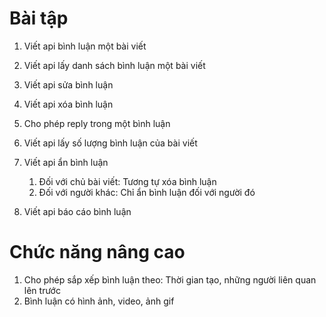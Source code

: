 # Bài tập

1. Viết api bình luận một bài viết
2. Viết api lấy danh sách bình luận một bài viết
3. Viết api sửa bình luận
4. Viết api xóa bình luận

5. Cho phép reply trong một bình luận
6. Viết api lấy số lượng bình luận của bài viết
7. Viết api ẩn bình luận
   1. Đối với chủ bài viết: Tương tự xóa bình luận
   2. Đối với người khác: Chỉ ẩn bình luận đối với người đó
8. Viết api báo cáo bình luận

# Chức năng nâng cao

1. Cho phép sắp xếp bình luận theo: Thời gian tạo, những người liên quan lên trước
2. Bình luận có hình ảnh, video, ảnh gif
